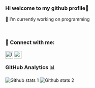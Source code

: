### Hi welcome to my github profile👋

 🔭 I’m currently working on programming
 
 <br />

### 📩 Connect with me:

[<img align="left" alt="linkedin | LinkedIn" width="24px" src="https://raw.githubusercontent.com/peterthehan/peterthehan/master/assets/linkedin.svg" />][linkedin]
[<img align="left" height="24" width="24" src="https://cdn.jsdelivr.net/npm/simple-icons@v4/icons/gmail.svg" />][gmail]
<br />

### GitHub Analytics 📊
![Github stats 1](https://github-readme-stats.vercel.app/api?username=irem6142&show_icons=true&theme=gradient) 
![Github stats 2](https://github-readme-stats.vercel.app/api?username=irem6142&show_icons=true&theme=radical)



[linkedin]: https://linkedin.com/in/irem-u-5b05381b9
[gmail]: mailto:iremuslu1453@gmail.com
